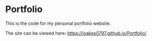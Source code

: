 # Portfolio

This is the code for my personal portfolio website.

The site can be viewed here:  https://joakes0797.github.io/Portfolio/
